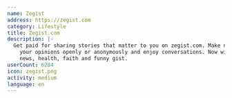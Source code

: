 ```yaml
---
name: Zegist
address: https://zegist.com
category: Lifestyle
title: Zegist.com
description: |-
  Get paid for sharing stories that matter to you on zegist.com. Make new friends, discuss
    your opinions openly or anonymously and enjoy conversations. Now with relationships,
    news, health, faith and funny gist.
userCount: 6284
icon: zegist.png
activity: medium
language: en
---
```

